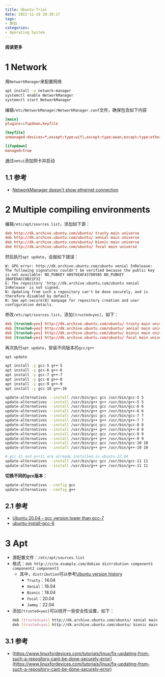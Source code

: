 ```yaml
---
title: Ubuntu-Trial
date: 2022-11-18 20:38:17
tags: 
- 原创
categories: 
- Operating System
---
```


**阅读更多**

<!--more-->

# 1 Network

用`NetworkManager`来配置网络

```sh
apt install -y network-manager
systemctl enable NetworkManager
systemctl start NetworkManager
```

编辑`/etc/NetworkManager/NetworkManager.conf`文件，确保包含如下内容

```conf
[main]
plugins=ifupdown,keyfile

[keyfile]
unmanaged-devices=*,except:type:wifi,except:type:wwan,except:type:ethernet

[ifupdown]
managed=true
```

通过`nmtui`添加网卡并启动

## 1.1 参考

* [NetworkManager doesn't show ethernet connection](https://askubuntu.com/questions/904545/networkmanager-doesnt-show-ethernet-connection)

# 2 Multiple compiling environments

编辑`/etc/apt/sources.list`，添加如下源：

```conf
deb http://dk.archive.ubuntu.com/ubuntu/ trusty main universe
deb http://dk.archive.ubuntu.com/ubuntu/ xenial main universe
deb http://dk.archive.ubuntu.com/ubuntu/ bionic main universe
deb http://dk.archive.ubuntu.com/ubuntu/ focal main universe
```

然后执行`apt update`，会报如下错误：

```
W: GPG error: http://dk.archive.ubuntu.com/ubuntu xenial InRelease: The following signatures couldn't be verified because the public key is not available: NO_PUBKEY 40976EAF437D05B5 NO_PUBKEY 3B4FE6ACC0B21F32
E: The repository 'http://dk.archive.ubuntu.com/ubuntu xenial InRelease' is not signed.
N: Updating from such a repository can't be done securely, and is therefore disabled by default.
N: See apt-secure(8) manpage for repository creation and user configuration details.
```

修改`/etc/apt/sources.list`，添加`[trusted=yes]`，如下：

```conf
deb [trusted=yes] http://dk.archive.ubuntu.com/ubuntu/ trusty main universe
deb [trusted=yes] http://dk.archive.ubuntu.com/ubuntu/ xenial main universe
deb [trusted=yes] http://dk.archive.ubuntu.com/ubuntu/ bionic main universe
deb [trusted=yes] http://dk.archive.ubuntu.com/ubuntu/ focal main universe
```

再次执行`apt update`，安装不同版本的`gcc/g++`

```sh
apt update

apt install -y gcc-5 g++-5
apt install -y gcc-6 g++-6
apt install -y gcc-7 g++-7
apt install -y gcc-8 g++-8
apt install -y gcc-9 g++-9
apt install -y gcc-10 g++-10

update-alternatives --install /usr/bin/gcc gcc /usr/bin/gcc-5 5
update-alternatives --install /usr/bin/g++ g++ /usr/bin/g++-5 5
update-alternatives --install /usr/bin/gcc gcc /usr/bin/gcc-6 6
update-alternatives --install /usr/bin/g++ g++ /usr/bin/g++-6 6
update-alternatives --install /usr/bin/gcc gcc /usr/bin/gcc-7 7
update-alternatives --install /usr/bin/g++ g++ /usr/bin/g++-7 7
update-alternatives --install /usr/bin/gcc gcc /usr/bin/gcc-8 8
update-alternatives --install /usr/bin/g++ g++ /usr/bin/g++-8 8
update-alternatives --install /usr/bin/gcc gcc /usr/bin/gcc-9 9
update-alternatives --install /usr/bin/g++ g++ /usr/bin/g++-9 9
update-alternatives --install /usr/bin/gcc gcc /usr/bin/gcc-10 10
update-alternatives --install /usr/bin/g++ g++ /usr/bin/g++-10 10

# gcc-11 and g++11 are already installed in ubuntu-22.04
update-alternatives --install /usr/bin/gcc gcc /usr/bin/gcc-11 11
update-alternatives --install /usr/bin/g++ g++ /usr/bin/g++-11 11
```

**切换不同的gcc版本：**

```sh
update-alternatives --config gcc
update-alternatives --config g++
```

## 2.1 参考

* [Ubuntu 20.04 - gcc version lower than gcc-7](https://askubuntu.com/questions/1235819/ubuntu-20-04-gcc-version-lower-than-gcc-7)
* [ubuntu-install-gcc-6](https://gist.github.com/zuyu/7d5682a5c75282c596449758d21db5ed)

# 3 Apt

* 源配置文件：`/etc/apt/sources.list`
* 格式：`deb http://site.example.com/debian distribution component1 component2 component3`
    * 其中，`distribution`可以参考[Ubuntu version history](https://en.wikipedia.org/wiki/Ubuntu_version_history)
        * `Trusty`：14.04
        * `Xenial`：16.04
        * `Bionic`：18.04
        * `Focal`：20.04
        * `Jammy`：22.04
* 添加`[trusted=yes]`可以绕开一些安全性设置，如下：
    ```sh
    deb [trusted=yes] http://dk.archive.ubuntu.com/ubuntu/ xenial main universe
    deb [trusted=yes] http://dk.archive.ubuntu.com/ubuntu/ bionic main universe
    ```

## 3.1 参考

* [https://www.linuxfordevices.com/tutorials/linux/fix-updating-from-such-a-repository-cant-be-done-securely-error](https://www.linuxfordevices.com/tutorials/linux/fix-updating-from-such-a-repository-cant-be-done-securely-error)
